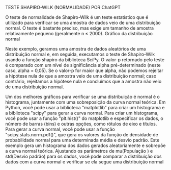 TESTE SHAPIRO-WILK (NORMALIDADE) POR ChatGPT

O teste de normalidade de Shapiro-Wilk é um teste estatístico que é utilizado para verificar se uma amostra de dados veio de uma distribuição normal. O teste é bastante preciso, mas exige um tamanho de amostra relativamente pequeno (geralmente n ≤ 2000). 
Gráfico da distribuição normal

Neste exemplo, geramos uma amostra de dados aleatórios de uma distribuição normal e, em seguida, executamos o teste de Shapiro-Wilk usando a função shapiro da biblioteca SciPy. O valor-p retornado pelo teste é comparado com um nível de significância alpha pré-determinado (neste caso, alpha = 0,05). Se o valor-p for maior que alpha, não podemos rejeitar a hipótese nula de que a amostra veio de uma distribuição normal; caso contrário, rejeitamos a hipótese nula e concluímos que a amostra não veio de uma distribuição normal.

Um dos melhores gráficos para verificar se uma distribuição é normal é o histograma, juntamente com uma sobreposição da curva normal teórica. Em Python, você pode usar a biblioteca "matplotlib" para criar um histograma e a biblioteca "scipy" para gerar a curva normal.
Para criar um histograma, você pode usar a função "plt.hist()" do matplotlib e especificar os dados, o número de barras (bins) e outras opções, como rótulos de eixo e títulos.
Para gerar a curva normal, você pode usar a função "scipy.stats.norm.pdf()", que gera os valores da função de densidade de probabilidade normal para uma determinada média e desvio padrão.
Este exemplo gera um histograma dos dados gerados aleatoriamente e sobrepõe a curva normal teórica. Ajustando os parâmetros de mu(População ) e std(Desvio padrão) para os dados, você pode comparar a distribuição dos dados com a curva normal e verificar se ela segue uma distribuição normal
